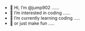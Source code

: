 - 👋 Hi, I’m @jump902 ......
- 👀 I’m interested in coding ......
- 🌱 I’m currently learning coding .....
- 🌱 or just make fun .....

<!---
jump902/jump902 is a ✨ special ✨ repository because its `README.md` (this file) appears on your GitHub profile.
You can click the Preview link to take a look at your changes.
--->
